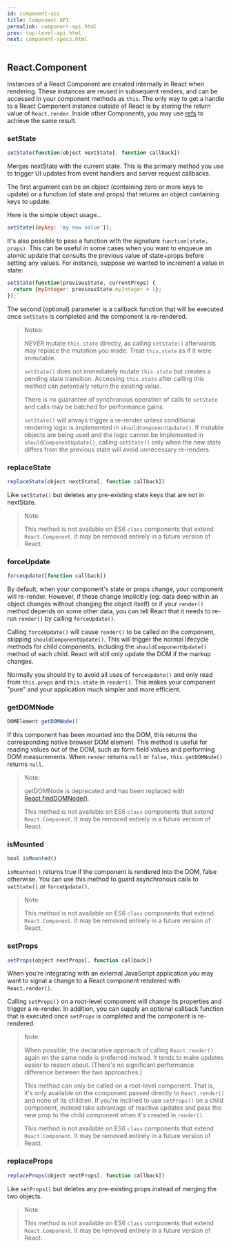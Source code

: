 ```yaml
---
id: component-api
title: Component API
permalink: component-api.html
prev: top-level-api.html
next: component-specs.html
---
```


## React.Component

Instances of a React Component are created internally in React when rendering. These instances are reused in subsequent renders, and can be accessed in your component methods as `this`. The only way to get a handle to a React Component instance outside of React is by storing the return value of `React.render`. Inside other Components, you may use [refs](/react/docs/more-about-refs.html) to achieve the same result.


### setState

```javascript
setState(function|object nextState[, function callback])
```
Merges nextState with the current state. This is the primary method you use to trigger UI updates from event handlers and server request callbacks.

The first argument can be an object (containing zero or more keys to update) or a function (of state and props) that returns an object containing keys to update.

Here is the simple object usage...

```javascript
setState({mykey: 'my new value'});
```

It's also possible to pass a function with the signature `function(state, props)`. This can be useful in some cases when you want to enqueue an atomic update that consults the previous value of state+props before setting any values.  For instance, suppose we wanted to increment a value in state: 

```javascript
setState(function(previousState, currentProps) {
  return {myInteger: previousState.myInteger + 1};
});`
```

The second (optional) parameter is a callback function that will be executed once `setState` is completed and the component is re-rendered.

> Notes:
>
> *NEVER* mutate `this.state` directly, as calling `setState()` afterwards may replace the mutation you made. Treat `this.state` as if it were immutable.
>
> `setState()` does not immediately mutate `this.state` but creates a pending state transition. Accessing `this.state` after calling this method can potentially return the existing value.
>
> There is no guarantee of synchronous operation of calls to `setState` and calls may be batched for performance gains.
>
> `setState()` will always trigger a re-render unless conditional rendering logic is implemented in `shouldComponentUpdate()`. If mutable objects are being used and the logic cannot be implemented in `shouldComponentUpdate()`, calling `setState()` only when the new state differs from the previous state will avoid unnecessary re-renders.


### replaceState

```javascript
replaceState(object nextState[, function callback])
```

Like `setState()` but deletes any pre-existing state keys that are not in nextState.

> Note:
>
> This method is not available on ES6 `class` components that extend `React.Component`. It may be removed entirely in a future version of React.


### forceUpdate

```javascript
forceUpdate([function callback])
```

By default, when your component's state or props change, your component will re-render. However, if these change implicitly (eg: data deep within an object changes without changing the object itself) or if your `render()` method depends on some other data, you can tell React that it needs to re-run `render()` by calling `forceUpdate()`.

Calling `forceUpdate()` will cause `render()` to be called on the component, skipping `shouldComponentUpdate()`. This will trigger the normal lifecycle methods for child components, including the `shouldComponentUpdate()` method of each child. React will still only update the DOM if the markup changes.

Normally you should try to avoid all uses of `forceUpdate()` and only read from `this.props` and `this.state` in `render()`. This makes your component "pure" and your application much simpler and more efficient.


### getDOMNode

```javascript
DOMElement getDOMNode()
```

If this component has been mounted into the DOM, this returns the corresponding native browser DOM element. This method is useful for reading values out of the DOM, such as form field values and performing DOM measurements. When `render` returns `null` or `false`, `this.getDOMNode()` returns `null`.

> Note:
>
> getDOMNode is deprecated and has been replaced with [React.findDOMNode()](/react/docs/top-level-api.html#react.finddomnode).
>
> This method is not available on ES6 `class` components that extend `React.Component`. It may be removed entirely in a future version of React.


### isMounted

```javascript
bool isMounted()
```

`isMounted()` returns true if the component is rendered into the DOM, false otherwise. You can use this method to guard asynchronous calls to `setState()` or `forceUpdate()`.

> Note:
>
> This method is not available on ES6 `class` components that extend `React.Component`. It may be removed entirely in a future version of React.


### setProps

```javascript
setProps(object nextProps[, function callback])
```

When you're integrating with an external JavaScript application you may want to signal a change to a React component rendered with `React.render()`.

Calling `setProps()` on a root-level component will change its properties and trigger a re-render. In addition, you can supply an optional callback function that is executed once `setProps` is completed and the component is re-rendered.

> Note:
>
> When possible, the declarative approach of calling `React.render()` again on the same node is preferred instead. It tends to make updates easier to reason about. (There's no significant performance difference between the two approaches.)
>
> This method can only be called on a root-level component. That is, it's only available on the component passed directly to `React.render()` and none of its children. If you're inclined to use `setProps()` on a child component, instead take advantage of reactive updates and pass the new prop to the child component when it's created in `render()`.
>
> This method is not available on ES6 `class` components that extend `React.Component`. It may be removed entirely in a future version of React.

### replaceProps

```javascript
replaceProps(object nextProps[, function callback])
```

Like `setProps()` but deletes any pre-existing props instead of merging the two objects.

> Note:
>
> This method is not available on ES6 `class` components that extend `React.Component`. It may be removed entirely in a future version of React.
